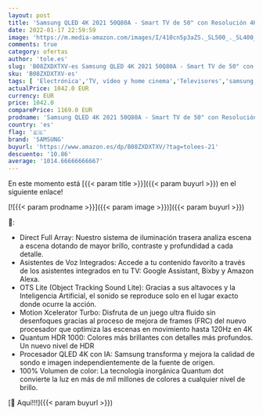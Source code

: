 ```yaml
---
layout: post
title: 'Samsung QLED 4K 2021 50Q80A - Smart TV de 50" con Resolución 4K UHD  Procesador QLED 4K con Inteligencia Artificial  Quantum HDR10+  Direct Full Array  OTS Lite y Alexa Integrada'
date: 2022-01-17 22:59:59
image: 'https://m.media-amazon.com/images/I/410cn5p3aZS._SL500_._SL400_.jpg'
comments: true
category: ofertas
author: 'tole.es'
slug: 'B08ZXDXTXV-es Samsung QLED 4K 2021 50Q80A - Smart TV de 50" con...'
sku: 'B08ZXDXTXV-es'
tags: [ 'Electrónica','TV, vídeo y home cinema','Televisores','samsung','smart','tv', ]
actualPrice: 1042.0 EUR
currency: EUR
price: 1042.0
comparePrice: 1169.0 EUR
prodname: 'Samsung QLED 4K 2021 50Q80A - Smart TV de 50" con Resolución 4K UHD  Procesador QLED 4K con Inteligencia Artificial  Quantum HDR10+  Direct Full Array  OTS Lite y Alexa Integrada'
country: 'es'
flag: '🇪🇸'
brand: 'SAMSUNG'
buyurl: 'https://www.amazon.es/dp/B08ZXDXTXV/?tag=tolees-21'
descuento: '10.86'
average: '1014.66666666667'
---
```


En este momento está [{{< param title >}}]({{< param buyurl >}}) en el siguiente enlace!

[![{{< param prodname >}}]({{< param image >}})]({{< param buyurl >}})

🔎:

- Direct Full Array: Nuestro sistema de iluminación trasera analiza escena a escena dotando de mayor brillo, contraste y profundidad a cada detalle.
- Asistentes de Voz Integrados: Accede a tu contenido favorito a través de los asistentes integrados en tu TV: Google Assistant, Bixby y Amazon Alexa.
- OTS Lite (Object Tracking Sound Lite): Gracias a sus altavoces y la Inteligencia Artificial, el sonido se reproduce solo en el lugar exacto donde ocurre la acción.
- Motion Xcelerator Turbo: Disfruta de un juego ultra fluido sin desenfoques gracias al proceso de mejora de frames (FRC) del nuevo procesador que optimiza las escenas en movimiento hasta 120Hz en 4K
- Quantum HDR 1000: Colores más brillantes con detalles más profundos. Un nuevo nivel de HDR
- Procesador QLED 4K con IA: Samsung transforma y mejora la calidad de sondo e imagen independientemente de la fuente de origen.
- 100% Volumen de color: La tecnología inorgánica Quantum dot convierte la luz en más de mil millones de colores a cualquier nivel de brillo.

[🛒 Aquí!!!]({{< param buyurl >}})
